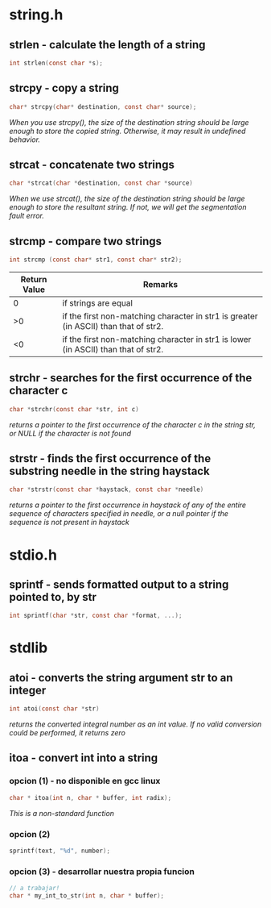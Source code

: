 # string.h

## strlen - calculate the length of a string

```c
int strlen(const char *s);
```


## strcpy - copy a string

```c
char* strcpy(char* destination, const char* source);
```

_When you use strcpy(), the size of the destination string should be large enough to store the copied string. Otherwise, it may result in undefined behavior._

## strcat - concatenate two strings

```c
char *strcat(char *destination, const char *source)
```

_When we use strcat(), the size of the destination string should be large enough to store the resultant string. If not, we will get the segmentation fault error._

## strcmp - compare two strings

```c
int strcmp (const char* str1, const char* str2);
```

|Return Value|Remarks                                                                             |
|------------|------------------------------------------------------------------------------------|
|0	         |if strings are equal                                                                |
|>0	         |if the first non-matching character in str1 is greater (in ASCII) than that of str2.| 
|<0	         |if the first non-matching character in str1 is lower (in ASCII) than that of str2.  |


## strchr - searches for the first occurrence of the character c 

```c
char *strchr(const char *str, int c)
```
_returns a pointer to the first occurrence of the character c in the string str, or NULL if the character is not found_


## strstr - finds the first occurrence of the substring needle in the string haystack

```c
char *strstr(const char *haystack, const char *needle)
```
_returns a pointer to the first occurrence in haystack of any of the entire sequence of characters specified in needle, or a null pointer if the sequence is not present in haystack_


# stdio.h

## sprintf - sends formatted output to a string pointed to, by str

```c
int sprintf(char *str, const char *format, ...);
```


# stdlib

## atoi - converts the string argument str to an integer

```c
int atoi(const char *str)
```
_returns the converted integral number as an int value. If no valid conversion could be performed, it returns zero_


## itoa - convert int into a string

### opcion (1) - no disponible en gcc linux
```c
char * itoa(int n, char * buffer, int radix);
```
_This is a non-standard function_

### opcion (2)
```c
sprintf(text, "%d", number);   
```

### opcion (3) - desarrollar nuestra propia funcion

```c
// a trabajar!
char * my_int_to_str(int n, char * buffer);
```






